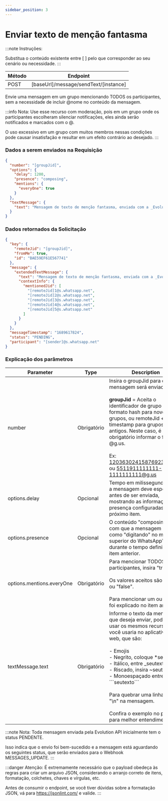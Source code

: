 ```yaml
---
sidebar_position: 3
---
```


# Enviar texto de menção fantasma

:::note Instruções:

Substitua o conteúdo existente entre [  ] pelo que corresponder ao seu cenário ou necessidade.
:::

| Método | Endpoint                                  |
| ------ | ----------------------------------------- |
| POST   | [baseUrl]/message/sendText/[instance] |

Envie uma mensagem em um grupo mencionando TODOS os participantes, sem a necessidade de incluir @nome no conteúdo da mensagem.

:::info Nota:
Use esse recurso com moderação, pois em um grupo onde os participantes escolheram silenciar notificações, eles ainda serão notificados e marcados com o @.

O uso excessivo em um grupo com muitos membros nessas condições pode causar insatisfação e resultar em um efeito contrário ao desejado.
:::

### Dados a serem enviados na Requisição


```json title=Payload
{
  "number": "[groupJid]",
  "options": {
    "delay": 1200,
    "presence": "composing",
    "mentions": {
      "everyOne": true
    }
  },
  "textMessage": {
    "text": "Mensagem de texto de menção fantasma, enviada com a _Evolution-API_ 🚀.\n\nAqui você pode enviar textos em *negrito*, _itálico_, ~riscado~ e `monoespaçado`.\n\nVocê também pode usar qualquer emoticon disponível no WhatsApp, como estes exemplos abaixo:\n\n😉🤣🤩🤝👏👍🙏"
  }
}
```

### Dados retornados da Solicitação

```json title=Result
{
  "key": {
    "remoteJid": "[groupJid]",
    "fromMe": true,
    "id": "BAE59EF61E567741"
  },
  "message": {
    "extendedTextMessage": {
      "text": "Mensagem de texto de menção fantasma, enviada com a _Evolution-API_ 🚀.\n\nAqui você pode enviar textos em *negrito*, _itálico_, ~riscado~ e `monoespaçado`.\n\nVocê também pode usar qualquer emoticon disponível no WhatsApp, como estes exemplos abaixo:\n\n😉🤣🤩🤝👏👍🙏",
      "contextInfo": {
        "mentionedJid": [
          "[remoteJid]1@s.whatsapp.net",
          "[remoteJid]2@s.whatsapp.net",
          "[remoteJid]3@s.whatsapp.net",
          "[remoteJid]4@s.whatsapp.net",
          "[remoteJid]5@s.whatsapp.net"
        ]
      }
    }
  },
  "messageTimestamp": "1689617824",
  "status": "PENDING",
  "participant": "[sender]@s.whatsapp.net"
}
```

### Explicação dos parâmetros

<!-- prettier-ignore -->
Parameter | Type | Description
-|-|-
number | Obrigatório | Insira o groupJid para quem a mensagem será enviada. <br /><br />**groupJid** = Aceita o identificador de grupo no formato hash para novos grupos, ou remoteJid + "-" + timestamp para grupos antigos. Neste caso, é obrigatório informar o final @g.us. <br /><br />Ex: 120363024158769234@g.us ou 5511911111111-1111111111@g.us
options.delay | Opcional | Tempo em milissegundos que a mensagem deve esperar antes de ser enviada, mostrando as informações de presença configuradas no próximo item.
options.presence | Opcional | O conteúdo "composing" fará com que a mensagem apareça como "digitando" no menu superior do WhatsApp™, durante o tempo definido no item anterior.
options.mentions.everyOne | Obrigatório | Para mencionar TODOS os participantes, insira "true". <br /><br />Os valores aceitos são "true" ou "false". <br /><br />Para mencionar um ou mais, foi explicado no item anterior.
textMessage.text | Obrigatório | Informe o texto da mensagem que deseja enviar, podendo usar os mesmos recursos que você usaria no aplicativo ou na web, que são:<br /><br /> - Emojis<br /> - Negrito, coloque \*seutexto\*<br /> - Itálico, entre \_seutexto\_ <br /> - Riscado, insira \~seutexto\~ <br /> - Monoespaçado entre \```seutexto\``` <br /><br />Para quebrar uma linha, insira "\n" na mensagem. <br /><br />Confira o exemplo no payload para melhor entendimento.

:::note Nota:
Toda mensagem enviada pela Evolution API inicialmente tem o status PENDENTE.

Isso indica que o envio foi bem-sucedido e a mensagem está aguardando os seguintes status, que serão enviados para o Webhook MESSAGES_UPDATE.
:::

:::danger Atenção:
É extremamente necessário que o payload obedeça às regras para criar um arquivo JSON, considerando o arranjo correto de itens, formatação, colchetes, chaves e vírgulas, etc.

Antes de consumir o endpoint, se você tiver dúvidas sobre a formatação JSON, vá para https://jsonlint.com/ e valide.
:::

